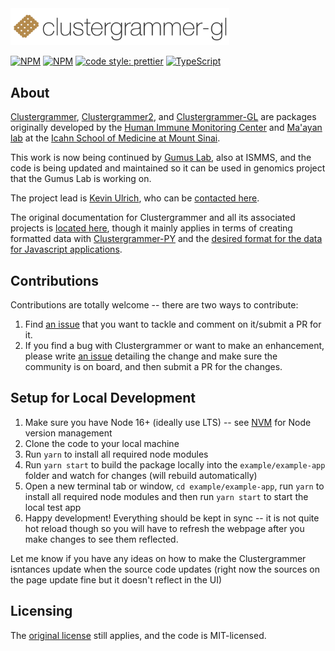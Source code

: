 <img src='img/clustergrammer-gl_logo.png' alt="Clustergramer" width="350px" >

[![NPM](https://img.shields.io/npm/v/@gumuslab/clustergrammer.svg)](https://www.npmjs.com/package/@gumuslab/clustergrammer) [![NPM](https://img.shields.io/npm/l/clustergrammer-gl.svg)](https://github.com/ismms-himc/clustergrammer-gl/blob/master/LICENSE) [![code style: prettier](https://img.shields.io/badge/code_style-prettier-ff69b4.svg?style=flat-square)](https://github.com/prettier/prettier) [![TypeScript](https://badges.frapsoft.com/typescript/love/typescript.svg?v=101)](https://github.com/ellerbrock/typescript-badges/)

## About

[Clustergrammer](https://www.npmjs.com/package/clustergrammer), [Clustergrammer2](https://www.npmjs.com/package/clustergrammer2), and [Clustergrammer-GL](https://www.npmjs.com/package/clustergrammer-gl) are packages originally developed by the [Human Immune Monitoring Center](https://icahn.mssm.edu/research/human-immune-monitoring-center) and [Ma'ayan lab](http://labs.icahn.mssm.edu/maayanlab/) at the [Icahn School of Medicine at Mount Sinai](http://icahn.mssm.edu/).

This work is now being continued by [Gumus Lab](https://gumuslab.github.io/), also at ISMMS, and the code is being updated and maintained so it can be used in genomics project that the Gumus Lab is working on.

The project lead is [Kevin Ulrich](https://github.com/moromis), who can be [contacted here](kevin.ulrich@mssm.edu).

The original documentation for Clustergrammer and all its associated projects is [located here](http://clustergrammer.readthedocs.io), though it mainly applies in terms of creating formatted data with [Clustergrammer-PY](https://clustergrammer.readthedocs.io/clustergrammer_py.html) and the [desired format for the data for Javascript applications](https://clustergrammer.readthedocs.io/clustergrammer_js.html#visualization-json).

## Contributions

Contributions are totally welcome -- there are two ways to contribute:

1. Find [an issue](https://github.com/GumusLab/clustergrammer/issues) that you want to tackle and comment on it/submit a PR for it.
2. If you find a bug with Clustergrammer or want to make an enhancement, please write [an issue](https://github.com/GumusLab/clustergrammer/issues) detailing the change and make sure the community is on board, and then submit a PR for the changes.

## Setup for Local Development

1. Make sure you have Node 16+ (ideally use LTS) -- see [NVM](https://github.com/nvm-sh) for Node version management
2. Clone the code to your local machine
3. Run `yarn` to install all required node modules
4. Run `yarn start` to build the package locally into the `example/example-app` folder and watch for changes (will rebuild automatically)
5. Open a new terminal tab or window, `cd example/example-app`, run `yarn` to install all required node modules and then run `yarn start` to start the local test app
6. Happy development! Everything should be kept in sync -- it is not quite hot reload though so you will have to refresh the webpage after you make changes to see them reflected.

Let me know if you have any ideas on how to make the Clustergrammer isntances update when the source code updates (right now the sources on the page update fine but it doesn't reflect in the UI)

## Licensing

The [original license](https://clustergrammer.readthedocs.io/license.html) still applies, and the code is MIT-licensed.
